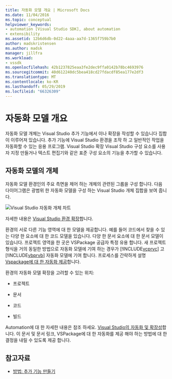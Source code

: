 ```yaml
---
title: 자동화 모델 개요 | Microsoft Docs
ms.date: 11/04/2016
ms.topic: conceptual
helpviewer_keywords:
- automation [Visual Studio SDK], about automation
- extensibility
ms.assetid: 12b6d6db-0d22-4aaa-aa7d-1365f759b7b0
author: madskristensen
ms.author: madsk
manager: jillfra
ms.workload:
- vssdk
ms.openlocfilehash: 42b1237825eaa3fe2dec9ffa0142b78bc4693976
ms.sourcegitcommit: 40d612240dc5bea418cd27fdacdf85ea177e2df3
ms.translationtype: MT
ms.contentlocale: ko-KR
ms.lasthandoff: 05/29/2019
ms.locfileid: "66326309"
---
```

# <a name="automation-model-overview"></a>자동화 모델 개요
자동화 모델 개체는 Visual Studio 추가 기능에서 이나 확장을 작성할 수 있습니다 집합이 이루어져 있습니다. 추가 기능에 Visual Studio 환경을 조작 하 고 일반적인 작업을 자동화할 수 있는 응용 프로그램. Visual Studio 확장 Visual Studio 구성 요소를 사용자 지정 만들거나 텍스트 편집기와 같은 표준 구성 요소의 기능을 추가할 수 있습니다.

## <a name="objects-in-the-automation-model"></a>자동화 모델의 개체
 자동화 모델 환경인의 주요 측면을 제어 하는 개체의 관련된 그룹을 구성 합니다. 다음 다이어그램은 광범위 한 자동화 모델을 구성 하는 Visual Studio 개체 집합을 보여 줍니다.

 ![Visual Studio 자동화 개체 차트](../../extensibility/internals/media/vsvisualstudioautomationobjectchart.gif "vsVisualStudioAutomationObjectChart")

 자세한 내용은 [Visual Studio 환경 확장](https://msdn.microsoft.com/Library/4173a963-7ac7-4966-9bb7-e28a9d9f6792)합니다.

 환경의 서로 다른 기능 영역에 대 한 모델을 제공합니다. 예를 들어 코드에서 찾을 수 있는 다양 한 요소에 대 한 코드 모델을 있습니다. 다양 한 문서 요소에 대 한 문서 모델이 있습니다. 프로젝트 영역을 한 곳은 VSPackage 공급자 특정 유용 합니다. 새 프로젝트 형식을 거의 동일한 방법으로 자동화 모델에 기여 하는 경우가 [!INCLUDE[vcprvc](../../code-quality/includes/vcprvc_md.md)] 고 [!INCLUDE[vbprvb](../../code-quality/includes/vbprvb_md.md)] 자동화 모델에 기여 합니다. 프로세스를 간략하게 설명 [Vspackage에 대 한 자동화 제공](../../extensibility/internals/providing-automation-for-vspackages.md)합니다.

 환경의 자동화 모델 확장을 고려할 수 있는 위치:

- 프로젝트

- 문서

- 코드

- 빌드

Automation에 대 한 자세한 내용은 참조 하세요. [Visual Studio의 자동화 및 확장성](../extensibility-in-visual-studio.md)합니다. 이 문서 및 문서 링크, VSPackage에 대 한 자동화를 제공 해야 하는 방법에 대 한 결정을 내릴 수 있도록 제공 합니다.

## <a name="see-also"></a>참고자료
- [방법: 추가 기능 만들기](https://msdn.microsoft.com/Library/50be56d2-e3a5-4cd2-8569-2a0666b268ce)